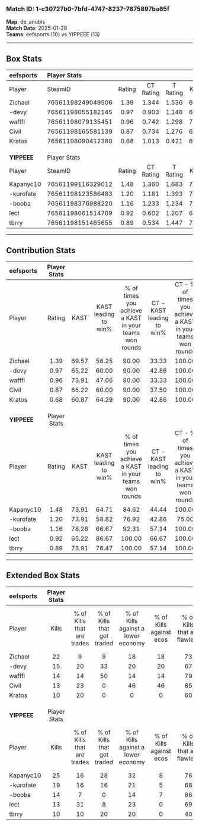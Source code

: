 ### Match ID: 1-c30727b0-7bfd-4747-8237-7875897ba65f  
**Map**: de_anubis  
**Match Date**: 2025-01-28  
**Teams**: eefsports (10) vs YIPPEEE (13)  

---  

## Box Stats  

| **eefsports** | Player Stats      |        |           |          |       |       |       |         |        |      |     |
| :- | :- | :-: | :-: | :-: | :-: | :-: | :-: | :-: | :-: | :-: | :-: |
| Player        | SteamID           | Rating | CT Rating | T Rating | KAST  |  ADR  | Kills | Assists | Deaths | K/D  | HS% |
| Zichael       | 76561198249049506 |  1.39  |   1.344   |  1.536   | 69.57 | 97.6  |  22   |    1    |   14   | 1.57 | 59  |
| -devy         | 76561198055182145 |  0.97  |   0.903   |  1.148   | 65.22 | 86.6  |  15   |    8    |   19   | 0.79 | 53  |
| wafffl        | 76561198079135451 |  0.96  |   0.742   |  1.298   | 73.91 | 64.4  |  14   |    5    |   17   | 0.82 | 85  |
| Civil         | 76561198165581139 |  0.87  |   0.734   |  1.276   | 65.22 | 54.7  |  13   |    3    |   15   | 0.87 | 38  |
| Kratos        | 76561198090412380 |  0.68  |   1.013   |  0.421   | 60.87 | 49.0  |  10   |    3    |   16   | 0.63 | 40  |
|               |                   |        |           |          |       |       |       |         |        |      |     |
|               |                   |        |           |          |       |       |       |         |        |      |     |
|               |                   |        |           |          |       |       |       |         |        |      |     |
| **YIPPEEE**   | Player Stats      |        |           |          |       |       |       |         |        |      |     |
| Player        | SteamID           | Rating | CT Rating | T Rating | KAST  |  ADR  | Kills | Assists | Deaths | K/D  | HS% |
| Kapanyc10     | 76561199116329012 |  1.48  |   1.360   |  1.683   | 73.91 | 110.4 |  25   |    6    |   19   | 1.32 | 64  |
| -kurofate     | 76561198123586483 |  1.20  |   1.181   |  1.393   | 73.91 | 82.7  |  19   |    3    |   17   | 1.12 | 57  |
| -booba        | 76561198376988220 |  1.16  |   1.233   |  1.234   | 78.26 | 73.5  |  14   |    5    |   11   | 1.27 | 21  |
| lect          | 76561198061514709 |  0.92  |   0.602   |  1.207   | 65.22 | 52.1  |  13   |    6    |   13   | 1.00 | 30  |
| tbrry         | 76561198151465655 |  0.89  |   0.534   |  1.447   | 73.91 | 65.1  |  10   |    7    |   14   | 0.71 | 60  |
---  

## Contribution Stats  

| **eefsports** | Player Stats |       |                      |                                                        |                           |                                                             |                          |                                                            |
| :- | :-: | :-: | :-: | :-: | :-: | :-: | :-: | :-: |
| Player        |    Rating    | KAST  | KAST leading to win% | % of times you achieve a KAST in your teams won rounds | CT - KAST leading to win% | CT - % of times you achieve a KAST in your teams won rounds | T - KAST leading to win% | T - % of times you achieve a KAST in your teams won rounds |
| Zichael       |     1.39     | 69.57 |        56.25         |                         90.00                          |           33.33           |                           100.00                            |          85.71           |                           85.71                            |
| -devy         |     0.97     | 65.22 |        60.00         |                         90.00                          |           42.86           |                           100.00                            |          75.00           |                           85.71                            |
| wafffl        |     0.96     | 73.91 |        47.06         |                         80.00                          |           33.33           |                           100.00                            |          62.50           |                           71.43                            |
| Civil         |     0.87     | 65.22 |        60.00         |                         90.00                          |           37.50           |                           100.00                            |          85.71           |                           85.71                            |
| Kratos        |     0.68     | 60.87 |        64.29         |                         90.00                          |           42.86           |                           100.00                            |          85.71           |                           85.71                            |
|               |              |       |                      |                                                        |                           |                                                             |                          |                                                            |
|               |              |       |                      |                                                        |                           |                                                             |                          |                                                            |
|               |              |       |                      |                                                        |                           |                                                             |                          |                                                            |
| **YIPPEEE**   | Player Stats |       |                      |                                                        |                           |                                                             |                          |                                                            |
| Player        |    Rating    | KAST  | KAST leading to win% | % of times you achieve a KAST in your teams won rounds | CT - KAST leading to win% | CT - % of times you achieve a KAST in your teams won rounds | T - KAST leading to win% | T - % of times you achieve a KAST in your teams won rounds |
| Kapanyc10     |     1.48     | 73.91 |        64.71         |                         84.62                          |           44.44           |                           100.00                            |          87.50           |                           77.78                            |
| -kurofate     |     1.20     | 73.91 |        58.82         |                         76.92                          |           42.86           |                            75.00                            |          70.00           |                           77.78                            |
| -booba        |     1.16     | 78.26 |        66.67         |                         92.31                          |           57.14           |                           100.00                            |          72.73           |                           88.89                            |
| lect          |     0.92     | 65.22 |        86.67         |                         100.00                         |           66.67           |                           100.00                            |          100.00          |                           100.00                           |
| tbrry         |     0.89     | 73.91 |        76.47         |                         100.00                         |           57.14           |                           100.00                            |          90.00           |                           100.00                           |
---  

## Extended Box Stats  

| **eefsports** | Player Stats |                            |                            |                                    |                         |                              |                                 |        |                             |                                     |                          |                               |                            |
| :- | :-: | :-: | :-: | :-: | :-: | :-: | :-: | :-: | :-: | :-: | :-: | :-: | :-: |
| Player        |    Kills     | % of Kills that are trades | % of Kills that got traded | % of Kills against a lower economy | % of Kills against ecos | % of Kills that are flawless | % of Kills that are close duels | Deaths | % of Deaths that get traded | % of Deaths against a lower economy | % of Deaths against ecos | % of Deaths that are flawless | % of Deaths that are close |
| Zichael       |      22      |             9              |             9              |                 18                 |           18            |              73              |                0                |   14   |             14              |                  0                  |            0             |              86               |             0              |
| -devy         |      15      |             20             |             33             |                 20                 |           20            |              67              |                0                |   19   |             11              |                  5                  |            5             |              42               |             16             |
| wafffl        |      14      |             14             |             50             |                 14                 |           14            |              79              |                0                |   17   |             12              |                  0                  |            0             |              65               |             12             |
| Civil         |      13      |             23             |             0              |                 46                 |           46            |              85              |                0                |   15   |             33              |                  7                  |            7             |              80               |             7              |
| Kratos        |      10      |             20             |             0              |                 0                  |            0            |              60              |               20                |   16   |             13              |                  0                  |            0             |              88               |             0              |
|               |              |                            |                            |                                    |                         |                              |                                 |        |                             |                                     |                          |                               |                            |
|               |              |                            |                            |                                    |                         |                              |                                 |        |                             |                                     |                          |                               |                            |
|               |              |                            |                            |                                    |                         |                              |                                 |        |                             |                                     |                          |                               |                            |
| **YIPPEEE**   | Player Stats |                            |                            |                                    |                         |                              |                                 |        |                             |                                     |                          |                               |                            |
| Player        |    Kills     | % of Kills that are trades | % of Kills that got traded | % of Kills against a lower economy | % of Kills against ecos | % of Kills that are flawless | % of Kills that are close duels | Deaths | % of Deaths that get traded | % of Deaths against a lower economy | % of Deaths against ecos | % of Deaths that are flawless | % of Deaths that are close |
| Kapanyc10     |      25      |             16             |             28             |                 32                 |            8            |              76              |                8                |   19   |             11              |                 16                  |            5             |              68               |             5              |
| -kurofate     |      19      |             16             |             16             |                 21                 |            5            |              68              |                5                |   17   |             24              |                 18                  |            6             |              71               |             0              |
| -booba        |      14      |             7              |             0              |                 14                 |            7            |              86              |                0                |   11   |             27              |                  0                  |            0             |              82               |             0              |
| lect          |      13      |             31             |             8              |                 23                 |            0            |              69              |                8                |   13   |              0              |                  0                  |            0             |              62               |             8              |
| tbrry         |      10      |             10             |             20             |                 20                 |            0            |              40              |               20                |   14   |             36              |                  7                  |            0             |              86               |             0              |
